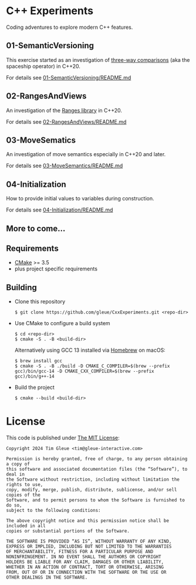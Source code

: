 # C++ Experiments

Coding adventures to explore modern C++ features.

## 01-SemanticVersioning

This exercise started as an investigation of [three-way comparisons](https://en.cppreference.com/w/cpp/language/operator_comparison#Three-way_comparison) (aka the spaceship operator) in C++20.

For details see [01-SemanticVersioning/README.md](01-SemanticVersioning/README.md)

## 02-RangesAndViews

An investigation of the [Ranges library](https://en.cppreference.com/w/cpp/ranges) in C++20.

For details see [02-RangesAndViews/README.md](02-RangesAndViews/README.md)

## 03-MoveSematics

An investigation of move semantics especially in C++20 and later.

For details see [03-MoveSemantics/README.md](03-MoveSemantics/README.md)

## 04-Initialization

How to provide initial values to variables during construction.

For details see [04-Initialization/README.md](04-Initialization/README.md)

## More to come...

## Requirements

- [CMake](https://cmake.org) >= 3.5
- plus project specific requirements

## Building

- Clone this repository
  ```console
  $ git clone https://github.com/gleue/CxxExperiments.git <repo-dir>
  ```
- Use CMake to configure a build system
  ```console
  $ cd <repo-dir>
  $ cmake -S . -B <build-dir>
  ```
  Alternatively using GCC 13 installed via [Homebrew](https://brew.sh) on macOS:
  ```console
  $ brew install gcc
  $ cmake -S . -B ./build -D CMAKE_C_COMPILER=$(brew --prefix gcc)/bin/gcc-14 -D CMAKE_CXX_COMPILER=$(brew --prefix gcc)/bin/g++-14
  ```

- Build the project
  ```console
  $ cmake --build <build-dir>
  ```

# License

This code is published under [The MIT License](https://opensource.org/license/mit/):

```
Copyright 2024 Tim Gleue <tim@gleue-interactive.com>

Permission is hereby granted, free of charge, to any person obtaining a copy of
this software and associated documentation files (the “Software”), to deal in
the Software without restriction, including without limitation the rights to use,
copy, modify, merge, publish, distribute, sublicense, and/or sell copies of the
Software, and to permit persons to whom the Software is furnished to do so,
subject to the following conditions:

The above copyright notice and this permission notice shall be included in all
copies or substantial portions of the Software.

THE SOFTWARE IS PROVIDED “AS IS”, WITHOUT WARRANTY OF ANY KIND,
EXPRESS OR IMPLIED, INCLUDING BUT NOT LIMITED TO THE WARRANTIES
OF MERCHANTABILITY, FITNESS FOR A PARTICULAR PURPOSE AND
NONINFRINGEMENT. IN NO EVENT SHALL THE AUTHORS OR COPYRIGHT
HOLDERS BE LIABLE FOR ANY CLAIM, DAMAGES OR OTHER LIABILITY,
WHETHER IN AN ACTION OF CONTRACT, TORT OR OTHERWISE, ARISING
FROM, OUT OF OR IN CONNECTION WITH THE SOFTWARE OR THE USE OR
OTHER DEALINGS IN THE SOFTWARE.
```
